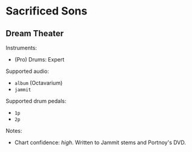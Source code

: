# Sacrificed Sons

## Dream Theater

Instruments:

  * (Pro) Drums: Expert

Supported audio:

  * `album` (Octavarium)
  * `jammit`

Supported drum pedals:

  * `1p`
  * `2p`

Notes:

  * Chart confidence: *high*. Written to Jammit stems and Portnoy's DVD.
